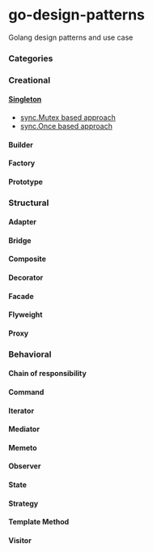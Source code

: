 # go-design-patterns

Golang design patterns and use case

### Categories

### Creational

#### [Singleton](creational/singleton)

- [sync.Mutex based approach](creational/singleton/mutexbased.go)
- [sync.Once based approach](creational/singleton/oncebased.go)

#### Builder

#### Factory

#### Prototype

### Structural

#### Adapter

#### Bridge

#### Composite

#### Decorator

#### Facade

#### Flyweight

#### Proxy

### Behavioral

#### Chain of responsibility

#### Command

#### Iterator

#### Mediator

#### Memeto

#### Observer

#### State

#### Strategy

#### Template Method

#### Visitor
